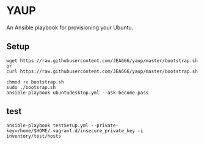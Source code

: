 # YAUP
An Ansible playbook for provisioning your Ubuntu.    

## Setup

    wget https://raw.githubusercontent.com/JEA666/yaup/master/bootstrap.sh    
    or  
    curl https://raw.githubusercontent.com/JEA666/yaup/master/bootstrap.sh

    chmod +x bootstrap.sh    
    sudo ./bootsrap.sh    
    ansible-playbook ubuntudesktop.yml --ask-become-pass


## test  

    ansible-playbook testSetup.yml --private-key=/home/$HOME/.vagrant.d/insecure_private_key -i inventory/test/hosts  


